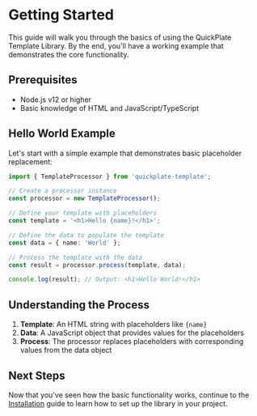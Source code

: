 # Getting Started

This guide will walk you through the basics of using the QuickPlate Template Library. By the end, you'll have a working example that demonstrates the core functionality.

## Prerequisites

- Node.js v12 or higher
- Basic knowledge of HTML and JavaScript/TypeScript

## Hello World Example

Let's start with a simple example that demonstrates basic placeholder replacement:

```typescript
import { TemplateProcessor } from 'quickplate-template';

// Create a processor instance
const processor = new TemplateProcessor();

// Define your template with placeholders
const template = '<h1>Hello {name}!</h1>';

// Define the data to populate the template
const data = { name: 'World' };

// Process the template with the data
const result = processor.process(template, data);

console.log(result); // Output: <h1>Hello World!</h1>
```

## Understanding the Process

1. **Template**: An HTML string with placeholders like `{name}`
2. **Data**: A JavaScript object that provides values for the placeholders  
3. **Process**: The processor replaces placeholders with corresponding values from the data object

## Next Steps

Now that you've seen how the basic functionality works, continue to the [Installation](./installation.md) guide to learn how to set up the library in your project.